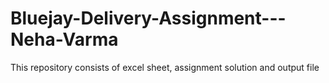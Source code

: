 # Bluejay-Delivery-Assignment---Neha-Varma
This repository consists of excel sheet, assignment solution and output file
